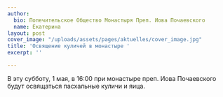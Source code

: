 ```yaml
---
author:
  bio: Попечительское Общество Монастыря Преп. Иова Почаевского
  name: Екатерина
layout: post
cover_image: "/uploads/assets/pages/aktuelles/cover_image.jpg"
title: 'Освящение куличей в монастыре '
excerpt: ''

---
```

В эту субботу, 1 мая, в 16:00 при монастыре преп. Иова Почаевского будут освящаться пасхальные куличи и яица. 